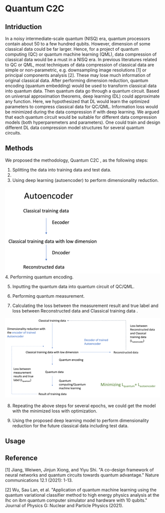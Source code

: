 # Quantum C2C

## Intriduction

In a noisy intermediate-scale quantum (NISQ) era, quantum processors contain about 50 to a few hundred qubits. However, dimension of some classical data could be far larger. Hence, for a project of quantum computing (QC) or quantum machine learning (QML), data compression of classical data would be a must in a NISQ era. In previous literatures related to QC or QML, most techniques of data compression of classical data are simple or non-parametric, e.g. downsampling image resolutions [1] or principal components analysis [2]. These may lose much information of original classical data. After performing dimension reduction, quantum encoding (quantum embedding) would be used to transform classical data into quantum data. Then quantum data go through a quantum circuit.
Based on universal approximation theorems, deep learning (DL) could approximate any function. Here, we hypothesized that DL would learn the optimized parameters to compress classical data for QC/QML. Information loss would be minimized during the data compression if with deep learning. We argued that each quantum circuit would be suitable for different data compression models (both hyperparemeters and parameters). One could train and design different DL data compression model structures for several quantum circuits.




## Methods

 We proposed the methodology, Quantum C2C , as the following steps:
1. Splitting the data into training data and test data.
2. 
3. Using deep learning (autoencoder) to perform dimensionality reduction.

![autoencoder](autoencoder.png)
4. Performing quantum encoding.

5. Inputting the quantum data into quantum circuit of QC/QML.

6. Performing quantum measurement.

7. Calculating the loss between the measurement result and true label and loss between Reconstructed data and Classical training data .

![main](main.png)



8. Repeating the above steps for several epochs, we could get the model with the minimized loss with optimization.

9. Using the proposed deep learning model to perform dimensionality reduction for the future classical data including test data.


## Usage






## Reference

[1] Jiang, Weiwen, Jinjun Xiong, and Yiyu Shi. "A co-design framework of neural networks and quantum circuits towards quantum advantage." Nature communications 12.1 (2021): 1-13.

[2] Wu, Sau Lan, et al. "Application of quantum machine learning using the quantum variational classifier method to high energy physics analysis at the lhc on ibm quantum computer simulator and hardware with 10 qubits." Journal of Physics G: Nuclear and Particle Physics (2021).

